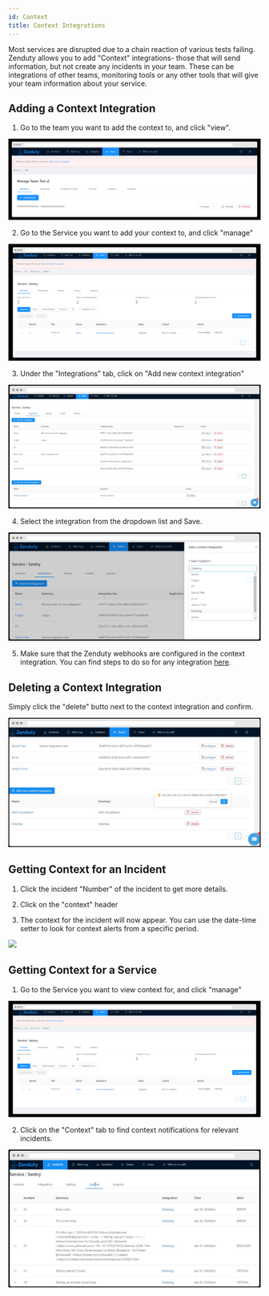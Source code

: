 ```yaml
---
id: Context
title: Context Integrations
---
```

Most services are disrupted due to a chain reaction of various tests failing. Zenduty allows you to add "Context" integrations- those that will send information, but not create any incidents in your team. These can be integrations of other teams, monitoring tools or any other tools that will give your team information about your service. 

## Adding a Context Integration

1. Go to the team you want to add the context to, and click "view".

![](/img/teams_3.png)

2. Go to the Service you want to add your context to, and click "manage"

![](/img/services_3.png) 

3. Under the "Integrations" tab, click on "Add new context integration"

![](/img/context_1.png) 

4. Select the integration from the dropdown list and Save. 

![](/img/context_2.png) 

5. Make sure that the Zenduty webhooks are configured in the context integration. You can find steps to do so for any integration [here](Integrations.md).

## Deleting a Context Integration

Simply click the "delete" butto next to the context integration and confirm.

![](/img/context_3.png) 

## Getting Context for an Incident

1. Click the incident "Number" of the incident to get more details.

2. Click on the "context" header

3. The context for the incident will now appear. You can use the date-time setter to look for context alerts from a specific period.

![](/img/context_4.png) 

## Getting Context for a Service

1. Go to the Service you want to view context for, and click "manage"

![](/img/services_3.png) 

2. Click on the "Context" tab to find context notifications for relevant incidents.

![](/img/context_5.png)
